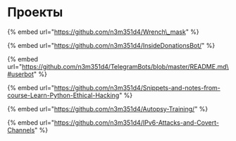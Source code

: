 # Проекты

{% embed url="https://github.com/n3m351d4/Wrench\_mask" %}

{% embed url="https://github.com/n3m351d4/InsideDonationsBot/" %}

{% embed url="https://github.com/n3m351d4/TelegramBots/blob/master/README.md\#userbot" %}

{% embed url="https://github.com/n3m351d4/Snippets-and-notes-from-course-Learn-Python-Ethical-Hacking" %}

{% embed url="https://github.com/n3m351d4/Autopsy-Training/" %}

{% embed url="https://github.com/n3m351d4/IPv6-Attacks-and-Covert-Channels" %}




